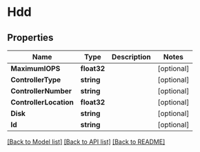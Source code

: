 # Hdd

## Properties

Name | Type | Description | Notes
------------ | ------------- | ------------- | -------------
**MaximumIOPS** | **float32** |  | [optional] 
**ControllerType** | **string** |  | [optional] 
**ControllerNumber** | **string** |  | [optional] 
**ControllerLocation** | **float32** |  | [optional] 
**Disk** | **string** |  | [optional] 
**Id** | **string** |  | [optional] 

[[Back to Model list]](../README.md#documentation-for-models) [[Back to API list]](../README.md#documentation-for-api-endpoints) [[Back to README]](../README.md)



